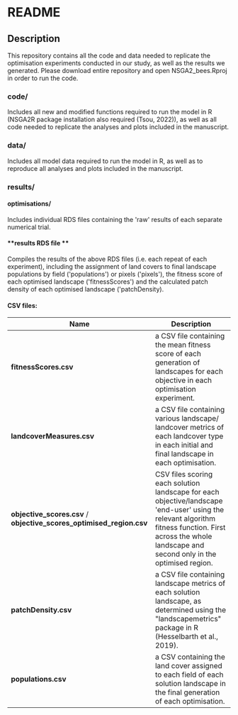 # README

## **Description** 

This repository contains all the code and data needed to replicate the optimisation experiments conducted in our study, as well as the results we generated.
Please download entire repository and open NSGA2_bees.Rproj in order to run the code.

### **code/** 
Includes all new and modified functions required to run the model in R (NSGA2R package installation also required (Tsou, 2022)), as well as all code needed to replicate the analyses and plots included in the manuscript.

### **data/**
Includes all model data required to run the model in R, as well as to reproduce all analyses and plots included in the manuscript.

### **results/** 

#### **optimisations/** 
Includes individual RDS files containing the 'raw' results of each separate numerical trial.

#### **results RDS file **
Compiles the results of the above RDS files (i.e. each repeat of each experiment), including the assignment of land covers to final landscape populations by field ('populations') or pixels ('pixels'), the fitness score of each optimised landscape ('fitnessScores') and the calculated patch density of each optimised landscape ('patchDensity).

#### **CSV files:**

| Name | Description |
| --- | --- |
|**fitnessScores.csv**| a CSV file containing the mean fitness score of each generation of landscapes for each objective in each optimisation experiment.|
|**landcoverMeasures.csv**| a CSV file containing various landscape/ landcover metrics of each landcover type in each initial and final landscape in each optimisation.|
|**objective_scores.csv** / **objective_scores_optimised_region.csv**| CSV files scoring each solution landscape for each objective/landscape 'end-user' using the relevant algorithm fitness function. First across the whole landscape and second only in the optimised region.|
|**patchDensity.csv**| a CSV file containing landscape metrics of each solution landscape, as determined using the "landscapemetrics" package in R (Hesselbarth et al., 2019).|
|**populations.csv**| a CSV containing the land cover assigned to each field of each solution landscape in the final generation of each optimisation.|

